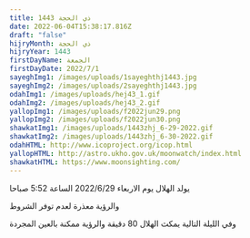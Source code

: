 ```yaml
---
title: ذي الحجة 1443
date: 2022-06-04T15:38:17.816Z
draft: "false"
hijryMonth: ذي الحجة
hijryYear: 1443
firstDayName: الجمعة
firstDayDate: 2022/7/1
sayeghImg1: /images/uploads/1sayeghthj1443.jpg
sayeghImg2: /images/uploads/2sayeghthj1443.jpg
odahImg1: /images/uploads/hej43_1.gif
odahImg2: /images/uploads/hej43_2.gif
yallopImg1: /images/uploads/f2022jun29.png
yallopImg2: /images/uploads/f2022jun30.png
shawkatImg1: /images/uploads/1443zhj_6-29-2022.gif
shawkatImg2: /images/uploads/1443zhj_6-30-2022.gif
odahHTML: http://www.icoproject.org/icop.html
yallopHTML: http://astro.ukho.gov.uk/moonwatch/index.html
shawkatHTML: https://www.moonsighting.com/
---
```

يولد الهلال يوم الاربعاء 2022/6/29 الساعة 5:52 صباحا

والرؤية معذرة لعدم توفر الشروط

وفي الليلة التالية يمكث الهلال 80 دقيقة والرؤية ممكنة بالعين المجردة